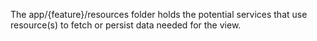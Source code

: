 The app/{feature}/resources folder holds the potential services that use resource(s) to fetch or persist data needed for the view.